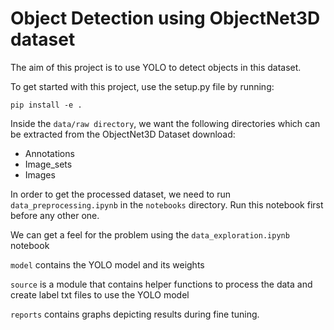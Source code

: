 
# Object Detection using ObjectNet3D dataset

The aim of this project is to use YOLO to detect objects in this dataset. 

To get started with this project, use the setup.py file by running:

```
pip install -e .
```

Inside the ```data/raw directory```, we want the following directories which can be extracted from the ObjectNet3D Dataset download:
 - Annotations
 - Image_sets
 - Images

In order to get the processed dataset, we need to run ```data_preprocessing.ipynb``` in the ```notebooks``` directory.
Run this notebook first before any other one.

We can get a feel for the problem using the ```data_exploration.ipynb``` notebook

```model``` contains the YOLO model and its weights

```source``` is a module that contains helper functions to process the data and create label txt files to use the YOLO model

```reports``` contains graphs depicting results during fine tuning.